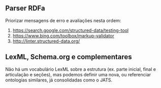 

## Parser RDFa
Priorizar mensagens de erro e avaliações nesta ordem:

1. https://search.google.com/structured-data/testing-tool
2. https://www.bing.com/toolbox/markup-validator
3. http://linter.structured-data.org/

## LexML, Schema.org e complementares

Não há um vocabulário LexML sobre a estrutura (ex. parte inicial, final e articulação e seções), mas podemos definir uma nova, ou referenciar ontologias similares, já consolidadas como o JATS.
